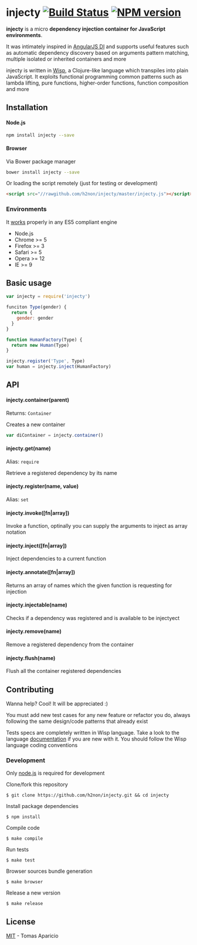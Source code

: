 # injecty [![Build Status](https://secure.travis-ci.org/h2non/injecty.png?branch=master)][travis] [![NPM version](https://badge.fury.io/js/injecty.png)][npm]

**injecty** is a micro **dependency injection container for JavaScript environments**.

It was intimately inspired in [AngularJS DI](https://docs.angularjs.org/guide/di) and supports useful features such as automatic dependency discovery based on arguments pattern matching, multiple isolated or inherited containers and more

injecty is written in [Wisp][wisp], a Clojure-like language which transpiles into plain JavaScript.
It exploits functional programming common patterns such as lambda lifting, pure functions, higher-order functions, function composition and more

## Installation

#### Node.js

```bash
npm install injecty --save
```

#### Browser

Via Bower package manager
```bash
bower install injecty --save
```

Or loading the script remotely (just for testing or development)
```html
<script src="//rawgithub.com/h2non/injecty/master/injecty.js"></script>
```

### Environments

It [works](http://kangax.github.io/compat-table/es5/) properly in any ES5 compliant engine

- Node.js
- Chrome >= 5
- Firefox >= 3
- Safari >= 5
- Opera >= 12
- IE >= 9

## Basic usage

```js
var injecty = require('injecty')
```

```js
funciton Type(gender) {
  return {
    gender: gender
  }
}

function HumanFactory(Type) {
  return new Human(Type)
}

injecty.register('Type', Type)
var human = injecty.inject(HumanFactory)
```

## API

#### injecty.container(parent)
Returns: `Container`

Creates a new container

```js
var diContainer = injecty.container()
```

#### injecty.get(name)
Alias: `require`

Retrieve a registered dependency by its name

#### injecty.register(name, value)
Alias: `set`

#### injecty.invoke([fn|array])

Invoke a function, optinally you can supply the arguments to inject as array notation

#### injecty.inject([fn|array])

Inject dependencies to a current function

#### injecty.annotate([fn|array])

Returns an array of names which the given function is requesting for injection

#### injecty.injectable(name)

Checks if a dependency was registered and is available to be injectyect

#### injecty.remove(name)

Remove a registered dependency from the container

#### injecty.flush(name)

Flush all the container registered dependencies

## Contributing

Wanna help? Cool! It will be appreciated :)

You must add new test cases for any new feature or refactor you do,
always following the same design/code patterns that already exist

Tests specs are completely written in Wisp language.
Take a look to the language [documentation][wisp] if you are new with it.
You should follow the Wisp language coding conventions

### Development

Only [node.js](http://nodejs.org) is required for development

Clone/fork this repository
```
$ git clone https://github.com/h2non/injecty.git && cd injecty
```

Install package dependencies
```
$ npm install
```

Compile code
```
$ make compile
```

Run tests
```
$ make test
```

Browser sources bundle generation
```
$ make browser
```

Release a new version
```
$ make release
```

## License

[MIT](http://opensource.org/licenses/MIT) - Tomas Aparicio

[wisp]: https://github.com/Gozala/wisp
[travis]: http://travis-ci.org/h2non/injecty
[npm]: http://npmjs.org/package/injecty
